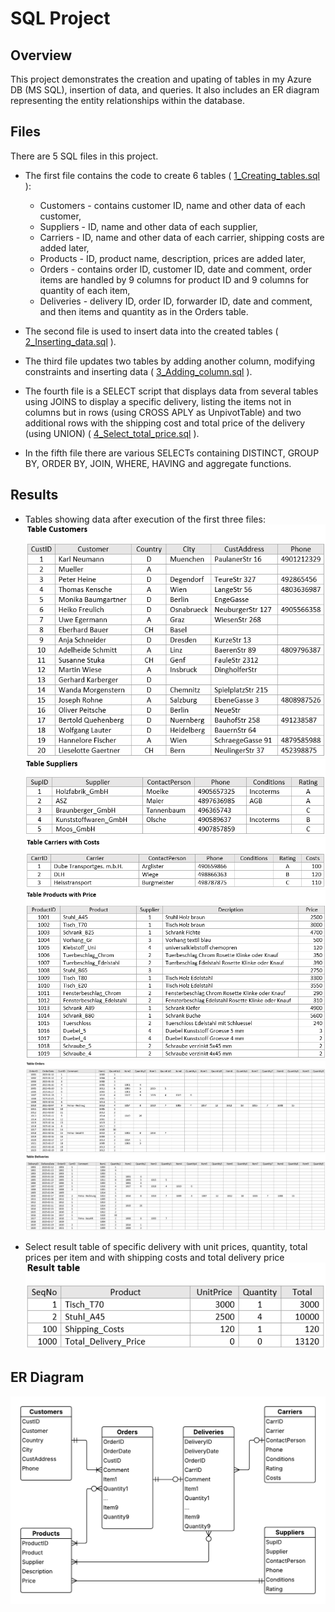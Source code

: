 # SQL Project

## Overview

This project demonstrates the creation and upating of tables in my Azure DB (MS SQL), insertion of data, and queries. It also includes an ER diagram representing the entity relationships within the database.

## Files

There are 5 SQL files in this project. 

- The first file contains the code to create 6 tables ( [1_Creating_tables.sql](1_Creating_tables.sql) ): 

    - Customers - contains customer ID, name and other data of each customer,
    - Suppliers - ID, name and other data of each supplier,
    - Carriers - ID, name and other data of each carrier, shipping costs are added later,
    - Products - ID, product name, description, prices are added later,
    - Orders - contains order ID, customer ID, date and comment, order items are handled by 9 columns for product ID and 9 columns for quantity of each item,
    - Deliveries - delivery ID, order ID, forwarder ID, date and comment, and then items and quantity as in the Orders table.

- The second file is used to insert data into the created tables ( [2_Inserting_data.sql](2_Inserting_data.sql) ).

- The third file updates two tables by adding another column, modifying constraints and inserting data ( [3_Adding_column.sql](3_Adding_column.sql) ).

- The fourth file is a SELECT script that displays data from several tables using JOINS to display a specific delivery, listing the items not in columns but in rows (using CROSS APLY as UnpivotTable) and two additional rows with the shipping cost and total price of the delivery (using UNION) ( [4_Select_total_price.sql](4_Select_total_price.sql) ).

- In the fifth file  there are various SELECTs containing DISTINCT, GROUP BY, ORDER BY, JOIN, WHERE, HAVING and aggregate functions.

## Results

- Tables showing data after execution of the first three files:
![table Customers](images/SQL_table1_Customers.png)
![table Customers](images/SQL_table2_Suppliers.png)
![table Customers](images/SQL_table3_Carriers.png)
![table Customers](images/SQL_table4_Products.png)
![table Customers](images/SQL_table5_Orders.png)
![table Customers](images/SQL_table6_Deliveries.png)

- Select result table of specific delivery with unit prices, quantity, total prices per item and with shipping costs and total delivery price
![Select result](images/SQL_table7_select_result.png)

## ER Diagram

![ER diagram](images/ER_Diagram.png)




